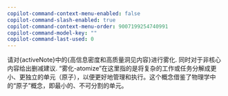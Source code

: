 ```yaml
---
copilot-command-context-menu-enabled: false
copilot-command-slash-enabled: true
copilot-command-context-menu-order: 9007199254740991
copilot-command-model-key: ""
copilot-command-last-used: 0
---
```

请对{activeNote}中的{高信息密度和高质量洞见内容}进行雾化. 同时对于非核心内容给出删减建议.
“雾化-atomize”在这里指的是将复杂的工作或任务分解成更小、更独立的单元（原子），以便更好地管理和执行。这个概念借鉴了物理学中的“原子”概念，即最小的、不可分割的单元。
